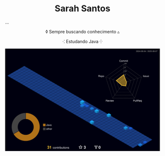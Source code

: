 <h1 align="center">Sarah Santos</h1>
...
<p align="center">
 ◊ Sempre buscando conhecimento ▵
</p>
<p align="center">
 ⁖ Estudando Java ⁛
  </p>


![](./profile-3d-contrib/profile-night-view.svg)
<!--
<div>
  <a href="https://github.com/sarahsj-dot">
<img height = "130em" src="https://github-readme-stats.vercel.app/api?username=sarahsj-dot&show_icons=true&show_icons=true&theme=dracula&count_private=true"/>
<img height = "130em" src="https://github-readme-stats.vercel.app/api/top-langs/?username=sarahsj-dot&show_icons=true&theme=dracula&count_private=true"/>
</div>
-->



